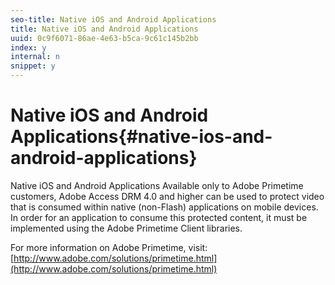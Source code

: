 ```yaml
---
seo-title: Native iOS and Android Applications
title: Native iOS and Android Applications
uuid: 0c9f6071-86ae-4e63-b5ca-9c61c145b2bb
index: y
internal: n
snippet: y
---
```


# Native iOS and Android Applications{#native-ios-and-android-applications}

Native iOS and Android Applications Available only to Adobe Primetime customers, Adobe Access DRM 4.0 and higher can be used to protect video that is consumed within native (non-Flash) applications on mobile devices. In order for an application to consume this protected content, it must be implemented using the Adobe Primetime Client libraries.

For more information on Adobe Primetime, visit: [http://www.adobe.com/solutions/primetime.html](http://www.adobe.com/solutions/primetime.html) 
